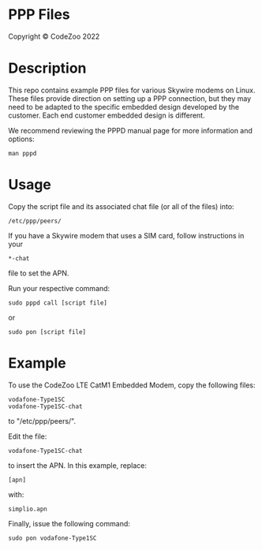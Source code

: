 PPP Files
===
Copyright &copy; CodeZoo 2022

Description
===
This repo contains example PPP files for various Skywire modems on Linux. These files provide direction on setting up a PPP connection, but they may need to be adapted to the specific embedded design developed by the customer. Each end customer embedded design is different.

We recommend reviewing the PPPD manual page for more information and options:

	man pppd

Usage
===
Copy the script file and its associated chat file (or all of the files) into:

    /etc/ppp/peers/

If you have a Skywire modem that uses a SIM card, follow instructions in your

    *-chat

file to set the APN.

Run your respective command:

    sudo pppd call [script file]

or

    sudo pon [script file]

Example
===
To use the CodeZoo LTE CatM1 Embedded Modem, copy the following files:

    vodafone-Type1SC
    vodafone-Type1SC-chat

to "/etc/ppp/peers/".

Edit the file:

    vodafone-Type1SC-chat

to insert the APN. In this example, replace:

    [apn]

with:

    simplio.apn

Finally, issue the following command:

    sudo pon vodafone-Type1SC
